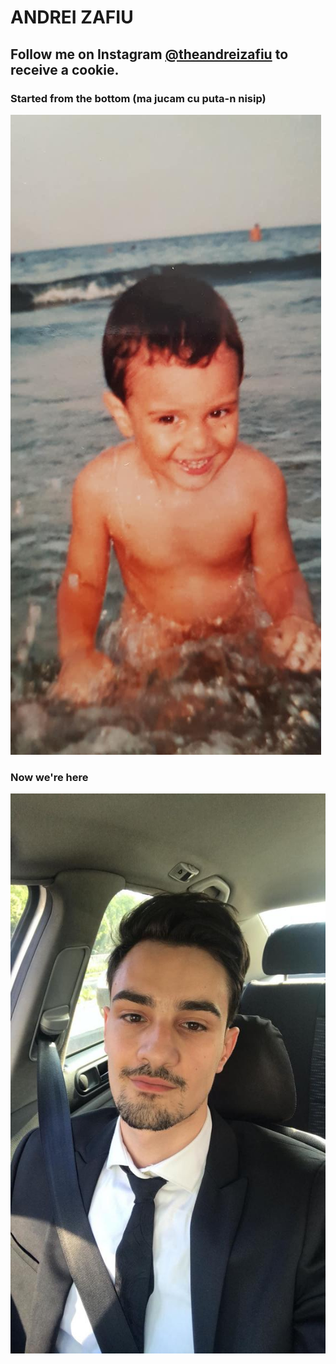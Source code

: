 # ANDREI ZAFIU

## Follow me on Instagram [@theandreizafiu](https://www.instagram.com/theandreizafiu/) to receive a cookie.


### Started from the bottom (ma jucam cu puta-n nisip)

![Image](https://github.com/Bossuletz/markdownExample/blob/gh-pages/76500f47-cc3e-41bf-b62a-fa220decd896.jpg)

### Now we're here

![Image](https://github.com/Bossuletz/markdownExample/blob/gh-pages/fc42a1bb-ba6b-455b-9dd8-964bf8ec4b4b.jpg)
